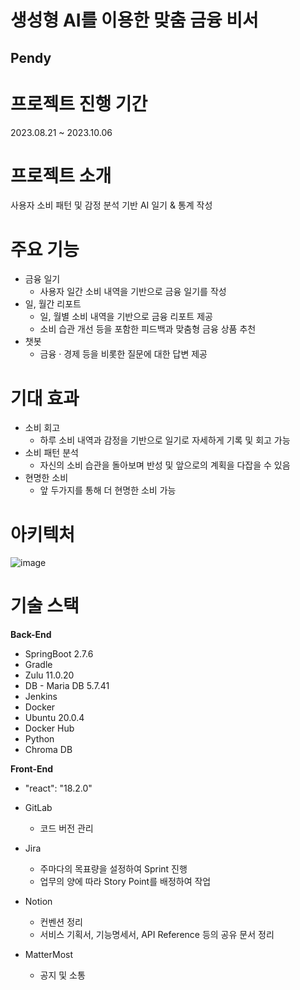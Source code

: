 # 생성형 AI를 이용한 맞춤 금융 비서

## Pendy

# 프로젝트 진행 기간

2023.08.21 ~ 2023.10.06

# 프로젝트 소개

사용자 소비 패턴 및 감정 분석 기반 AI 일기 & 통계 작성

# 주요 기능

- 금융 일기
    - 사용자 일간 소비 내역을 기반으로 금융 일기를 작성
- 일, 월간 리포트
    - 일, 월별 소비 내역을 기반으로 금융 리포트 제공
    - 소비 습관 개선 등을 포함한 피드백과 맞춤형 금융 상품 추천
- 챗봇
    - 금융 · 경제 등을 비롯한 질문에 대한 답변 제공

# 기대 효과

- 소비 회고
    - 하루 소비 내역과 감정을 기반으로 일기로 자세하게 기록 및 회고 가능
- 소비 패턴 분석
    - 자신의 소비 습관을 돌아보며 반성 및 앞으로의 계획을 다잡을 수 있음
- 현명한 소비
    - 앞 두가지를 통해 더 현명한 소비 가능

# 아키텍처

![image](https://github.com/hannernos/pendy/assets/82031197/0f71518a-4ecc-4038-905a-7e7a90714941)

# 기술 스택

****************Back-End****************

- SpringBoot 2.7.6
- Gradle
- Zulu 11.0.20  
- DB - Maria DB 5.7.41
- Jenkins
- Docker
- Ubuntu 20.0.4
- Docker Hub
- Python
- Chroma DB

**********************Front-End**********************

- "react": "18.2.0"


- GitLab
  - 코드 버전 관리
- Jira
  - 주마다의 목표량을 설정하여 Sprint 진행
  - 업무의 양에 따라 Story Point를 배정하여 작업
- Notion
  - 컨벤션 정리
  - 서비스 기획서, 기능명세서, API Reference 등의 공유 문서 정리
- MatterMost
  - 공지 및 소통
